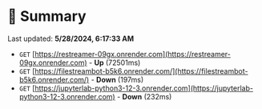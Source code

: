 # 📖 Summary
Last updated: **5/28/2024, 6:17:33 AM**

- `GET` [https://restreamer-09gx.onrender.com](https://restreamer-09gx.onrender.com) - **Up** (72501ms)
- `GET` [https://filestreambot-b5k6.onrender.com/](https://filestreambot-b5k6.onrender.com/) - **Down** (197ms)
- `GET` [https://jupyterlab-python3-12-3.onrender.com](https://jupyterlab-python3-12-3.onrender.com) - **Down** (232ms)
